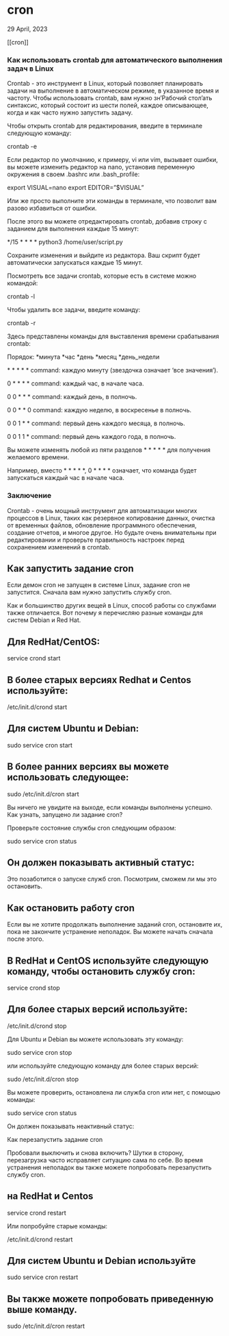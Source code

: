 
# cron

29 April, 2023

  

[[cron]]

### Как использовать crontab для автоматического выполнения задач в Linux

Crontab - это инструмент в Linux, который позволяет планировать задачи на выполнение в автоматическом режиме, в указанное время и частоту. Чтобы использовать crontab, вам нужно зн’Рабочий стол’ать синтаксис, который состоит из шести полей, каждое описывающее, когда и как часто нужно запустить задачу.

Чтобы открыть crontab для редактирования, введите в терминале следующую команду:

crontab -e

Если редактор по умолчанию, к примеру, vi или vim, вызывает ошибки, вы можете изменить редактор на nano, установив переменную окружения в своем .bashrc или .bash_profile:

export VISUAL=nano export EDITOR=”$VISUAL”

Или же просто выполните эти команды в терминале, что позволит вам разово избавиться от ошибки.

После этого вы можете отредактировать crontab, добавив строку с заданием для выполнения каждые 15 минут:

\*/15 \* \* \* \* python3 /home/user/script.py

Сохраните изменения и выйдите из редактора. Ваш скрипт будет автоматически запускаться каждые 15 минут.

Посмотреть все задачи crontab, которые есть в системе можно командой:

crontab -l

Чтобы удалить все задачи, введите команду:

crontab -r

Здесь представлены команды для выставления времени срабатывания crontab:

Порядок: \*минута \*час \*день \*месяц \*день_недели

\* \* \* \* \* command: каждую минуту (звездочка означает ‘все значения’).

0 \* \* \* \* command: каждый час, в начале часа.

0 0 \* \* \* command: каждый день, в полночь.

0 0 \* \* 0 command: каждую неделю, в воскресенье в полночь.

0 0 1 \* \* command: первый день каждого месяца, в полночь.

0 0 1 1 \* command: первый день каждого года, в полночь.

Вы можете изменять любой из пяти разделов \* \* \* \* \* для получения желаемого времени.

Например, вместо \* \* \* \* \*, 0 \* \* \* \* означает, что команда будет запускаться каждый час в начале часа.

### Заключение

Crontab - очень мощный инструмент для автоматизации многих процессов в Linux, таких как резервное копирование данных, очистка от временных файлов, обновление программного обеспечения, создание отчетов, и многое другое. Но будьте очень внимательны при редактировании и проверьте правильность настроек перед сохранением изменений в crontab.

## Как запустить задание cron

Если демон cron не запущен в системе Linux, задание cron не запустится. Сначала вам нужно запустить службу cron.

Как и большинство других вещей в Linux, способ работы со службами также отличается. Вот почему я перечисляю разные команды для систем Debian и Red Hat.

## Для RedHat/CentOS:

service crond start

## В более старых версиях Redhat и Centos используйте:

/etc/init.d/crond start

## Для систем Ubuntu и Debian:

sudo service cron start

## В более ранних версиях вы можете использовать следующее:

sudo /etc/init.d/cron start

Вы ничего не увидите на выходе, если команды выполнены успешно. Как узнать, запущено ли задание cron?

Проверьте состояние службы cron следующим образом:

sudo service cron status

## Он должен показывать активный статус:

Это позаботится о запуске служб cron. Посмотрим, сможем ли мы это остановить.

## Как остановить работу cron

Если вы не хотите продолжать выполнение заданий cron, остановите их, пока не закончите устранение неполадок. Вы можете начать сначала после этого.

## В RedHat и CentOS используйте следующую команду, чтобы остановить службу cron:

service crond stop

## Для более старых версий используйте:

/etc/init.d/crond stop

Для Ubuntu и Debian вы можете использовать эту команду:

sudo service cron stop

или используйте следующую команду для более старых версий:

sudo /etc/init.d/cron stop

Вы можете проверить, остановлена ​​ли служба cron или нет, с помощью команды:

sudo service cron status

Он должен показывать неактивный статус:

Как перезапустить задание cron

Пробовали выключить и снова включить? Шутки в сторону, перезагрузка часто исправляет ситуацию сама по себе. Во время устранения неполадок вы также можете попробовать перезапустить службу cron.

## на RedHat и Centos

service crond restart

Или попробуйте старые команды:

/etc/init.d/crond restart

## Для систем Ubuntu и Debian используйте

sudo service cron restart

## Вы также можете попробовать приведенную выше команду.

sudo /etc/init.d/cron restart